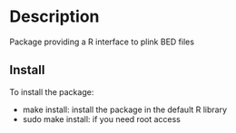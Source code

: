 

# Description

Package providing a R interface to plink BED files



## Install

To install the package:

* make install: install the package in the default R library
* sudo make install: if you need root access

